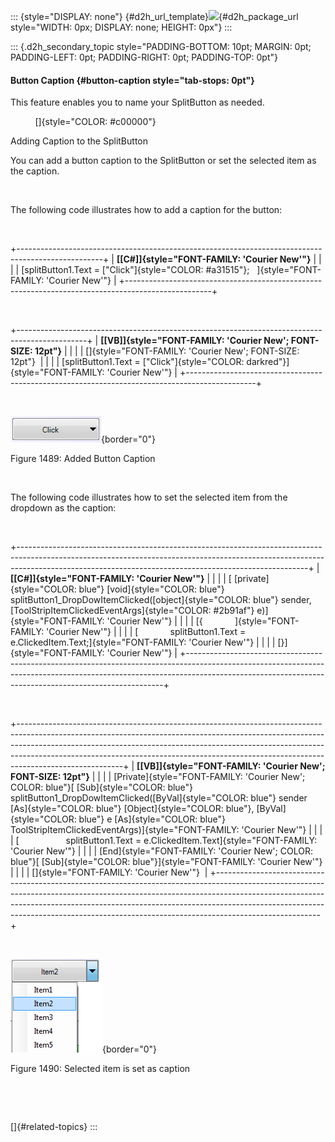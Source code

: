 ::: {style="DISPLAY: none"}
[](ms-xhelp:///?Id=d2h_url_template){#d2h_url_template}![](!package_url!){#d2h_package_url style="WIDTH: 0px; DISPLAY: none; HEIGHT: 0px"}
:::

::: {.d2h_secondary_topic style="PADDING-BOTTOM: 10pt; MARGIN: 0pt; PADDING-LEFT: 0pt; PADDING-RIGHT: 0pt; PADDING-TOP: 0pt"}
#### Button Caption {#button-caption style="tab-stops: 0pt"}

This feature enables you to name your SplitButton as needed.

          []{style="COLOR: #c00000"}

Adding Caption to the SplitButton  

You can add a button caption to the SplitButton or set the selected item as the caption. 

 

The following code illustrates how to add a caption for the button:

 

+---------------------------------------------------------------------------------------------------+
| **[\[C#\]]{style="FONT-FAMILY: 'Courier New'"}**                                                  |
|                                                                                                   |
| [splitButton1.Text = [\"Click\"]{style="COLOR: #a31515"};   ]{style="FONT-FAMILY: 'Courier New'"} |
+---------------------------------------------------------------------------------------------------+

 

+-----------------------------------------------------------------------------------------------+
| **[\[VB\]]{style="FONT-FAMILY: 'Courier New'; FONT-SIZE: 12pt"}**                             |
|                                                                                               |
| []{style="FONT-FAMILY: 'Courier New'; FONT-SIZE: 12pt"}                                       |
|                                                                                               |
| [splitButton1.Text = [\"Click\"]{style="COLOR: darkred"}]{style="FONT-FAMILY: 'Courier New'"} |
+-----------------------------------------------------------------------------------------------+

 

![](ImagesExt/image76_1469.png){border="0"}

Figure 1489: Added Button Caption

 

The following code illustrates how to set the selected item from the dropdown as the caption:

 

+------------------------------------------------------------------------------------------------------------------------------------------------------------------------------------------------------------------------------------+
| **[\[C#\]]{style="FONT-FAMILY: 'Courier New'"}**                                                                                                                                                                                   |
|                                                                                                                                                                                                                                    |
| [ [private]{style="COLOR: blue"} [void]{style="COLOR: blue"} splitButton1_DropDowItemClicked([object]{style="COLOR: blue"} sender, [ToolStripItemClickedEventArgs]{style="COLOR: #2b91af"} e)]{style="FONT-FAMILY: 'Courier New'"} |
|                                                                                                                                                                                                                                    |
| [{             ]{style="FONT-FAMILY: 'Courier New'"}                                                                                                                                                                               |
|                                                                                                                                                                                                                                    |
| [             splitButton1.Text = e.ClickedItem.Text;]{style="FONT-FAMILY: 'Courier New'"}                                                                                                                                         |
|                                                                                                                                                                                                                                    |
| [}]{style="FONT-FAMILY: 'Courier New'"}                                                                                                                                                                                            |
+------------------------------------------------------------------------------------------------------------------------------------------------------------------------------------------------------------------------------------+

 

+--------------------------------------------------------------------------------------------------------------------------------------------------------------------------------------------------------------------------------------------------------------------------------------------------------------------------------------------------+
| **[\[VB\]]{style="FONT-FAMILY: 'Courier New'; FONT-SIZE: 12pt"}**                                                                                                                                                                                                                                                                                |
|                                                                                                                                                                                                                                                                                                                                                  |
| [Private]{style="FONT-FAMILY: 'Courier New'; COLOR: blue"}[ [Sub]{style="COLOR: blue"} splitButton1_DropDowItemClicked([ByVal]{style="COLOR: blue"} sender [As]{style="COLOR: blue"} [Object]{style="COLOR: blue"}, [ByVal]{style="COLOR: blue"} e [As]{style="COLOR: blue"} ToolStripItemClickedEventArgs)]{style="FONT-FAMILY: 'Courier New'"} |
|                                                                                                                                                                                                                                                                                                                                                  |
| [                   splitButton1.Text = e.ClickedItem.Text]{style="FONT-FAMILY: 'Courier New'"}                                                                                                                                                                                                                                                  |
|                                                                                                                                                                                                                                                                                                                                                  |
| [End]{style="FONT-FAMILY: 'Courier New'; COLOR: blue"}[ [Sub]{style="COLOR: blue"}]{style="FONT-FAMILY: 'Courier New'"}                                                                                                                                                                                                                          |
|                                                                                                                                                                                                                                                                                                                                                  |
| []{style="FONT-FAMILY: 'Courier New'"}                                                                                                                                                                                                                                                                                                           |
+--------------------------------------------------------------------------------------------------------------------------------------------------------------------------------------------------------------------------------------------------------------------------------------------------------------------------------------------------+

 

![Description: C:\\Users\\jananit\\AppData\\Local\\Microsoft\\Windows\\Temporary Internet Files\\Content.Word\\captionitem.png](ImagesExt/image76_1470.png){border="0"}

Figure 1490: Selected item is set as caption

 

 

[]{#related-topics}
:::
